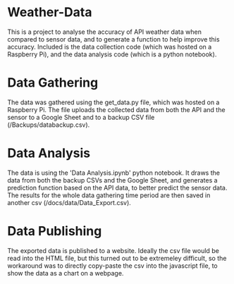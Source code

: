 # Weather-Data

This is a project to analyse the accuracy of API weather data when compared to sensor data, and to generate a function to help improve this accuracy. Included is the data collection code (which was hosted on a Raspberry Pi), and the data analysis code (which is a python notebook).

<h1>Data Gathering</h1>

The data was gathered using the get_data.py file, which was hosted on a Raspberry Pi. The file uploads the collected data from both the API and the sensor to a Google Sheet and to a backup CSV file (/Backups/databackup.csv).

<h1>Data Analysis</h1>

The data is using the 'Data Analysis.ipynb' python notebook. It draws the data from both the backup CSVs and the Google Sheet, and generates a prediction function based on the API data, to better predict the sensor data. The results for the whole data gathering time period are then saved in another csv (/docs/data/Data_Export.csv).

<h1>Data Publishing</h1>

The exported data is published to a website. Ideally the csv file would be read into the HTML file, but this turned out to be extremeley difficult, so the workaround was to directly copy-paste the csv into the javascript file, to show the data as a chart on a webpage.
